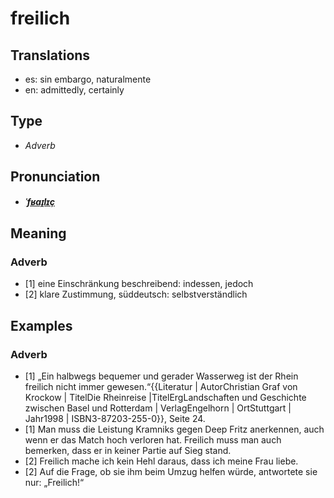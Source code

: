 # freilich
## Translations
- es: sin embargo, naturalmente
- en: admittedly, certainly
## Type
- _Adverb_
## Pronunciation
- **_[ˈfʁaɪ̯lɪç](https://commons.wikimedia.org/wiki/File:De-freilich.ogg)_**
## Meaning
### Adverb
- [1] eine Einschränkung beschreibend: indessen, jedoch
- [2] klare Zustimmung, süddeutsch: selbstverständlich
## Examples
### Adverb
- [1] „Ein halbwegs bequemer und gerader Wasserweg ist der Rhein freilich nicht immer gewesen.“<ref>{{Literatur | AutorChristian Graf von Krockow | TitelDie Rheinreise |TitelErgLandschaften und Geschichte zwischen Basel und Rotterdam | VerlagEngelhorn | OrtStuttgart | Jahr1998 | ISBN3-87203-255-0}}, Seite 24. </ref>
- [1] Man muss die Leistung Kramniks gegen Deep Fritz anerkennen, auch wenn er das Match hoch verloren hat. Freilich muss man auch bemerken, dass er in keiner Partie auf Sieg stand.
- [2] Freilich mache ich kein Hehl daraus, dass ich meine Frau liebe.
- [2] Auf die Frage, ob sie ihm beim Umzug helfen würde, antwortete sie nur: „Freilich!“
